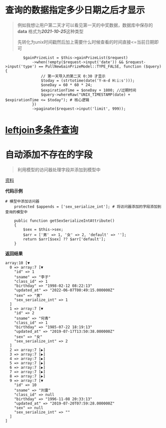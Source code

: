 #  查询的数据指定多少日期之后才显示

> 例如我想让用户第二天才可以看见第一天的中奖数据，数据库中保存的**data** 格式为***2021-10-25***这种类型
>
> 先转化为unix时间戳然后加上需要什么时候查看的时间直接<=当前日期即可

```shell
        $gainPrizeList = $this->gainPrizeList($request)
            ->when(!empty($request->input('date')) && $request->input('type') == PullNewGainPrizeModel::TYPE_FALSE, function ($query) {
                // 第一天导入的第二天 0:30 才显示
                $today = (strtotime(date('Y-m-d H:i:s')));
                $oneDay = 60 * 60 * 24;
                $expirationTime = $oneDay + 1800; //过期时间
                $query->whereRaw("UNIX_TIMESTAMP(date) + $expirationTime <= $today"); # 核心逻辑
            })
            ->paginate($request->input('limit', 999));
```

# [leftjoin多条件查询](https://www.jianshu.com/p/ed5af6051059)



# 自动添加不存在的字段

> 利用模型的访问器处理字段并添加到模型中

[资料](https://learnku.com/docs/laravel/8.x/eloquent-mutators/9409#defining-an-accessor)

**代码示例**

```shell
# 模型中添加访问器
    protected $appends = ['sex_serialize_int']; # 将访问器添加的字段添加到查询的模型中

    public function getSexSerializeIntAttribute()
    {
        $sex = $this->sex;
        $arr = ['男' => 1, '女' => 2, 'default' => ''];
        return $arr[$sex] ?? $arr['default'];
    }
```



**返回结果**

```shell
array:10 [▼
  0 => array:7 [▼
    "id" => 1
    "sname" => "李子"
    "class_id" => 1
    "birthday" => "1998-02-12 08:22:13"
    "updated_at" => "2022-06-07T00:49:15.000000Z"
    "sex" => "男"
    "sex_serialize_int" => 1
  ]
  1 => array:7 [▼
    "id" => 2
    "sname" => "何青"
    "class_id" => 1
    "birthday" => "1985-07-22 18:19:13"
    "updated_at" => "2019-07-17T13:50:38.000000Z"
    "sex" => "女"
    "sex_serialize_int" => 2
  ]
  2 => array:7 [▶]
  3 => array:7 [▶]
  4 => array:7 [▶]
  5 => array:7 [▶]
  6 => array:7 [▶]
  7 => array:7 [▶]
  8 => array:7 [▶]
  9 => array:7 [▼
    "id" => 10
    "sname" => "刘雷"
    "class_id" => null
    "birthday" => "1996-11-08 20:33:13"
    "updated_at" => "2019-07-20T07:59:28.000000Z"
    "sex" => null
    "sex_serialize_int" => ""
  ]
]
```

